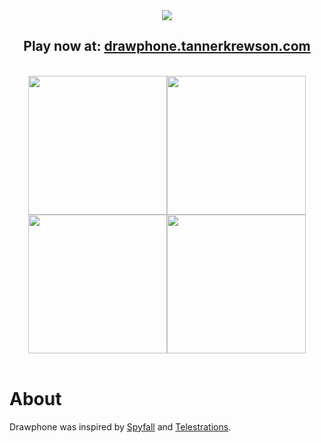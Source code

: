 <div align="center">
  <img src="http://i.imgur.com/detQDdM.png"/>
  <br>
  <h2>
    Play now at: <a href="http://drawphone.tannerkrewson.com/">drawphone.tannerkrewson.com</a>
  </h2>
  <br>
  <img src="http://i.imgur.com/RCV31fE.png" width="222"/><img src="http://i.imgur.com/e2FLTuC.png" width="222"/><img src="http://i.imgur.com/T1LwsQf.png" width="222"/><img src="http://i.imgur.com/9SJ7XB5.png" width="222"/>
</div>
<br>

# About
Drawphone was inspired by [Spyfall](https://github.com/evanbrumley/spyfall) and [Telestrations](http://telestrations.com/).

